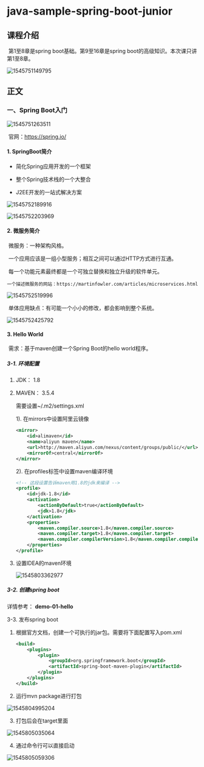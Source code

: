 # java-sample-spring-boot-junior

## 课程介绍

​	第1至8章是spring boot基础。第9至16章是spring boot的高级知识。本次课只讲第1至8章。

![1545751149795](assets/1545751149795.png)

## 正文

### 一、Spring Boot入门

![1545751263511](assets/1545751263511.png)

​	官网：https://spring.io/

#### 1. SpringBoot简介

* 简化Spring应用开发的一个框架

- 整个Spring技术栈的一个大整合

- J2EE开发的一站式解决方案

![1545752189916](assets/1545752189916.png)

![1545752203969](assets/1545752203969.png)

#### 2. 微服务简介

​	微服务：一种架构风格。

​	一个应用应该是一组小型服务；相互之间可以通过HTTP方式进行互通。

​	每一个功能元素最终都是一个可独立替换和独立升级的软件单元。

```
一个描述微服务的网站：https://martinfowler.com/articles/microservices.html
```

![1545752519996](assets/1545752519996.png)

​	单体应用缺点：有可能一个小小的修改，都会影响到整个系统。

![1545752425792](assets/1545752425792.png)

#### 3. Hello World

​	需求：基于maven创建一个Spring Boot的hello world程序。

##### 3-1. 环境配置

1. JDK： 1.8

2. MAVEN： 3.5.4

   需要设置~/.m2/settings.xml

   1). 在mirrors中设置阿里云镜像

   ```xml
   <mirror>
       <id>alimaven</id>
       <name>aliyun maven</name>
       <url>http://maven.aliyun.com/nexus/content/groups/public/</url>
       <mirrorOf>central</mirrorOf>
   </mirror>
   ```

   2). 在profiles标签中设置maven编译环境

   ```xml
   <!-- 这段设置告诉maven用1.8的jdk来编译 -->
   <profile>
       <id>jdk-1.8</id>
       <activation>
           <actionByDefault>true</actionByDefault>
           <jdk>1.8</jdk>
       </activation>
       <properties>
           <maven.compiler.source>1.8</maven.compiler.source>
           <maven.compiler.target>1.8</maven.compiler.target>
           <maven.compiler.compilerVersion>1.8</maven.compiler.compilerVersion>
       </properties>
   </profile>
   ```

3. 设置IDEA的maven环境

   ![1545803362977](assets/1545803362977.png)

##### 3-2. 创建spring boot

详情参考： **demo-01-hello**

3-3. 发布spring boot

1. 根据官方文档，创建一个可执行的jar包。需要将下面配置写入pom.xml

   ``` xml
   <build>
       <plugins>
           <plugin>
               <groupId>org.springframework.boot</groupId>
               <artifactId>spring-boot-maven-plugin</artifactId>
           </plugin>
       </plugins>
   </build>
   ```

2. 运行mvn package进行打包

![1545804995204](assets/1545804995204.png)

3. 打包后会在target里面

![1545805035064](assets/1545805035064.png)

4. 通过命令行可以直接启动

![1545805059306](assets/1545805059306.png)